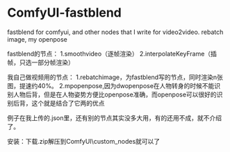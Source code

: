 # ComfyUI-fastblend
fastblend for comfyui, and other nodes that I write for video2video. rebatch image, my openpose

fastblend的节点：
1.smoothvideo（逐帧渲染）
2.interpolateKeyFrame（插帧，只选一部分帧渲染）

我自己做视频用的节点：
1.rebatchimage，为fastblend写的节点，同时渲染n张图，提速约40%。
2.mpopenpose,因为dwopenpose在人物转身的时候不能识别人物后背，但是在人物姿势方便比openpose准确，而openpose可以很好的识别后背，这个就是结合了它两的优点

例子在我上传的.json里，还有别的节点其实没多大用，有的还用不成，就不介绍了。

安装：下载.zip解压到ComfyUI\custom_nodes就可以了


